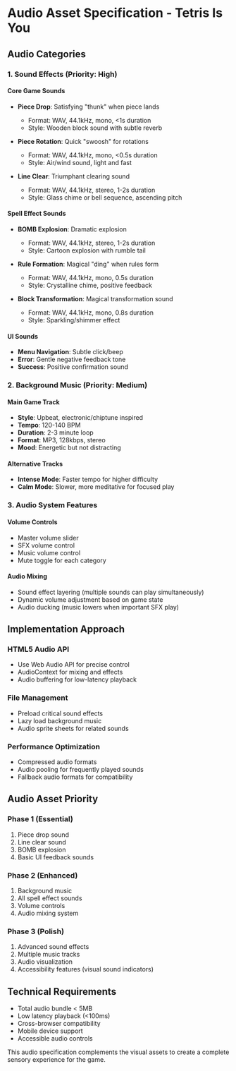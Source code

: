 # Audio Asset Specification - Tetris Is You

## Audio Categories

### 1. Sound Effects (Priority: High)

#### Core Game Sounds
- **Piece Drop**: Satisfying "thunk" when piece lands
  - Format: WAV, 44.1kHz, mono, <1s duration
  - Style: Wooden block sound with subtle reverb
  
- **Piece Rotation**: Quick "swoosh" for rotations  
  - Format: WAV, 44.1kHz, mono, <0.5s duration
  - Style: Air/wind sound, light and fast

- **Line Clear**: Triumphant clearing sound
  - Format: WAV, 44.1kHz, stereo, 1-2s duration  
  - Style: Glass chime or bell sequence, ascending pitch

#### Spell Effect Sounds
- **BOMB Explosion**: Dramatic explosion
  - Format: WAV, 44.1kHz, stereo, 1-2s duration
  - Style: Cartoon explosion with rumble tail

- **Rule Formation**: Magical "ding" when rules form
  - Format: WAV, 44.1kHz, mono, 0.5s duration
  - Style: Crystalline chime, positive feedback

- **Block Transformation**: Magical transformation sound
  - Format: WAV, 44.1kHz, mono, 0.8s duration
  - Style: Sparkling/shimmer effect

#### UI Sounds  
- **Menu Navigation**: Subtle click/beep
- **Error**: Gentle negative feedback tone
- **Success**: Positive confirmation sound

### 2. Background Music (Priority: Medium)

#### Main Game Track
- **Style**: Upbeat, electronic/chiptune inspired
- **Tempo**: 120-140 BPM 
- **Duration**: 2-3 minute loop
- **Format**: MP3, 128kbps, stereo
- **Mood**: Energetic but not distracting

#### Alternative Tracks
- **Intense Mode**: Faster tempo for higher difficulty
- **Calm Mode**: Slower, more meditative for focused play

### 3. Audio System Features

#### Volume Controls
- Master volume slider
- SFX volume control  
- Music volume control
- Mute toggle for each category

#### Audio Mixing
- Sound effect layering (multiple sounds can play simultaneously)
- Dynamic volume adjustment based on game state
- Audio ducking (music lowers when important SFX play)

## Implementation Approach

### HTML5 Audio API
- Use Web Audio API for precise control
- AudioContext for mixing and effects
- Audio buffering for low-latency playback

### File Management
- Preload critical sound effects
- Lazy load background music
- Audio sprite sheets for related sounds

### Performance Optimization
- Compressed audio formats
- Audio pooling for frequently played sounds
- Fallback audio formats for compatibility

## Audio Asset Priority

### Phase 1 (Essential)
1. Piece drop sound
2. Line clear sound  
3. BOMB explosion
4. Basic UI feedback sounds

### Phase 2 (Enhanced)
1. Background music
2. All spell effect sounds
3. Volume controls
4. Audio mixing system

### Phase 3 (Polish)
1. Advanced sound effects
2. Multiple music tracks
3. Audio visualization
4. Accessibility features (visual sound indicators)

## Technical Requirements

- Total audio bundle < 5MB
- Low latency playback (<100ms)
- Cross-browser compatibility
- Mobile device support
- Accessible audio controls

This audio specification complements the visual assets to create a complete sensory experience for the game.